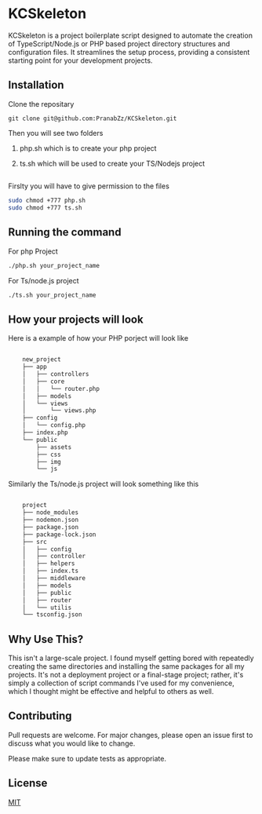# KCSkeleton

KCSkeleton is a project boilerplate script designed to automate the creation of TypeScript/Node.js or PHP based project directory structures and configuration files. It streamlines the setup process, providing a consistent starting point for your development projects.

## Installation

Clone the repositary 

```
git clone git@github.com:PranabZz/KCSkeleton.git
```
Then you will see two folders 

1. php.sh which is to create your php project 

2. ts.sh which will be used to create your TS/Nodejs project


##
Firslty you will have to give permission to the files
```bash
sudo chmod +777 php.sh
sudo chmod +777 ts.sh
```

## Running the command 

For php Project 

```bash
./php.sh your_project_name
```

For Ts/node.js project 

```bash
./ts.sh your_project_name
```

## How your projects will look

Here is a example of how your PHP porject will look like 
```bash

    new_project
    ├── app
    │   ├── controllers
    │   ├── core
    │   │   └── router.php
    │   ├── models
    │   └── views
    │       └── views.php
    ├── config
    │   └── config.php
    ├── index.php
    └── public
        ├── assets
        ├── css
        ├── img
        └── js

```

Similarly the Ts/node.js project will look something like this 

```bash 

    project
    ├── node_modules
    ├── nodemon.json
    ├── package.json
    ├── package-lock.json
    ├── src
    │   ├── config
    │   ├── controller
    │   ├── helpers
    │   ├── index.ts
    │   ├── middleware
    │   ├── models
    │   ├── public
    │   ├── router
    │   └── utilis
    └── tsconfig.json

```
                  


## Why Use This?

This isn't a large-scale project. I found myself getting bored with repeatedly creating the same directories and installing the same packages for all my projects. It's not a deployment project or a final-stage project; rather, it's simply a collection of script commands I've used for my convenience, which I thought might be effective and helpful to others as well.

## Contributing

Pull requests are welcome. For major changes, please open an issue first
to discuss what you would like to change.

Please make sure to update tests as appropriate.

## License

[MIT](https://choosealicense.com/licenses/mit/)
